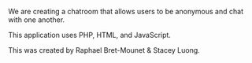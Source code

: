 We are creating a chatroom that allows users to be anonymous and chat with one another.

This application uses PHP, HTML, and JavaScript.

This was created by Raphael Bret-Mounet & Stacey Luong.


